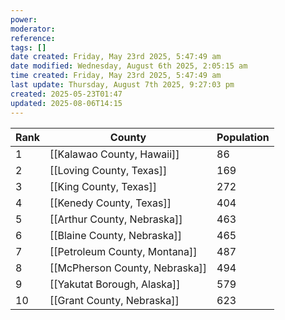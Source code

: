 ```yaml
---
power: 
moderator: 
reference: 
tags: []
date created: Friday, May 23rd 2025, 5:47:49 am
date modified: Wednesday, August 6th 2025, 2:05:15 am
time created: Friday, May 23rd 2025, 5:47:49 am
last update: Thursday, August 7th 2025, 9:27:03 pm
created: 2025-05-23T01:47
updated: 2025-08-06T14:15
---
```

| Rank | County                         | Population |
| ---- | ------------------------------ | ---------- |
| 1    | [[Kalawao County, Hawaii]]     | 86         |
| 2    | [[Loving County, Texas]]       | 169        |
| 3    | [[King County, Texas]]         | 272        |
| 4    | [[Kenedy County, Texas]]       | 404        |
| 5    | [[Arthur County, Nebraska]]    | 463        |
| 6    | [[Blaine County, Nebraska]]    | 465        |
| 7    | [[Petroleum County, Montana]]  | 487        |
| 8    | [[McPherson County, Nebraska]] | 494        |
| 9    | [[Yakutat Borough, Alaska]]    | 579        |
| 10   | [[Grant County, Nebraska]]     | 623        |